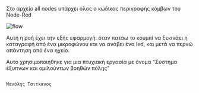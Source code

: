 Στο αρχείο all nodes υπάρχει όλος ο κώδικας περιγραφής κόμβων του Node-Red

![flow](https://user-images.githubusercontent.com/79849801/115114988-afe91480-9f9a-11eb-8286-1bfd24315506.PNG)


Αυτή η ροή έχει την εξής εφαρμογή: όταν πατάω το κουμπί να ξεκινάει η καταγραφή από ένα μικροφώνου και να ανάβει ένα led, και μετά να περνώ απάντηση από ένα ηχείο. 

Αυτό χρησιμοποιήθηκε για μια πτυχιακή εργασία με όνομα "Σύστημα έξυπνων και ομιλούντων βοηθών πόλης" 

                                                                                   Μανόλης Τσιτκανος
